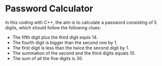 # Password Calculator
In this coding with C++, the aim is to calculate a password consisting of 5 digits, which should follow the following clues:

- The fifth digit plus the third digit equls 14.
- The fourth digit is bigger than the second one by 1.
- The first digit is less than the twice the second digit by 1.
- The summation of the second and the third digits equals 10.
- The sum of all the five digits is 30.

